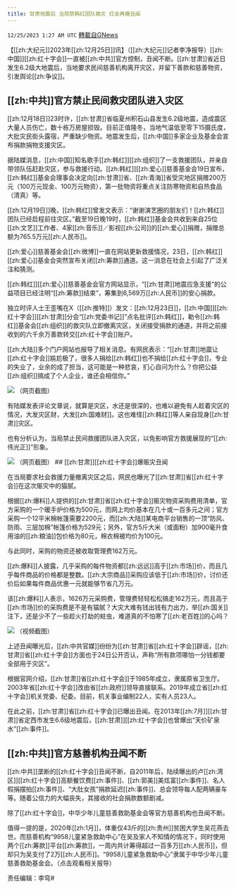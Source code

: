 ```yaml
---
title: 甘肃地震后 当局禁韩红团队救灾 红会再爆丑闻
---
```

`12/25/2023 1:27 AM UTC` [轉載自GNews](https://gnews.org/articles/2148124)

【[[zh:大纪元]]2023年[[zh:12月25日]]讯】（[[zh:大纪元]]记者李净报导）[[zh:中国]][[zh:红十字会]]一直被[[zh:中共]]官方控制，丑闻不断。[[zh:甘肃]]省近日发生6.2级大地震后，当地要求民间慈善机构离开灾区，并留下善款和慈善物资，引发舆论[[zh:争议]]。

## [[zh:中共]]官方禁止民间救灾团队进入灾区

[[zh:12月18日]]23时许，[[zh:甘肃]]省临夏州积石山县发生6.2级地震，造成震区大量人员伤亡，数十栋万房屋损毁。目前正值隆冬，当地气温低至零下15摄氏度，大批灾民街头露宿，严重缺少物资。地震发生后，[[zh:中国]]多家企业及基金会宣布捐款捐物支援灾区。

据陆媒消息，[[zh:中国]]知名歌手[[zh:韩红]][[zh:组织]]了一支救援团队，并亲自带领队伍赶赴灾区，参与救援行动。[[zh:韩红]][[zh:爱心]]慈善基金会19日宣布，[[zh:韩红]]基金会理事会决定向[[zh:甘肃]]省、[[zh:青海]]省受灾地区捐赠200万元（100万元现金、100万元物资），第一批物资将重点关注防寒物资和自热食品（清真）等。

[[zh:12月19日]]晚，[[zh:韩红]]曾发文表示：“谢谢演艺圈的朋友们！[[zh:韩红]]团队已经启程前往灾区。”截至19日晚19时，[[zh:韩红]]基金会共收到来自25位[[zh:文艺]]工作者、4家[[zh:音乐]]／影视[[zh:公司]]的[[zh:爱心]]捐赠，捐赠总额为765.5万元[[zh:人民币]]。

[[zh:爱心]]慈善基金会[[zh:微博]]一直在网站更新救援情况，23日，[[zh:韩红]][[zh:爱心]]基金会突然宣布关闭[[zh:筹款]]通道。这一消息在社会上引起了广泛关注和猜测。

[[zh:韩红]][[zh:爱心]]慈善基金会官方网站显示，“[[zh:甘肃]]地震应急支援”的公益项目已经注明“[[zh:筹款]]结束”，筹集到6,569万[[zh:人民币]]的安心捐款。

独立时评人士王歪嘴在X（[[zh:推特]]）发文：[[zh:12月23日]]，[[zh:中国]][[zh:红十字会]][[zh:甘肃]]分会“[[zh:党委书记]]”点名批评[[zh:韩红]]，勒令[[zh:韩红]]基金会[[zh:组织]]的救灾队立即撤离灾区，关闭接受捐款的通道，并将之前接收到的六千余万善款转交[[zh:红十字会]]账户。

[[zh:大陆]]多个门户网站也报导了相关消息。有网民表示：“[[zh:甘肃]]地震让[[zh:红十字会]]尴尬极了，很多人捐给[[zh:韩红]]也不捐给[[zh:红十字会]]，专业的失业了，业余的成了担当，这可能是一种悲哀，扪心自问为什么？你把公益[[zh:组织]]搞成了个人企业，谁还会相信你。”

![](https://i.epochtimes.com/assets/uploads/2023/12/id14143106-016bfd1508623816dc5369e182bbd014-e1703456221862.jpg "") （网页截图）

有陆媒发表评论文章说，就算是灾区，水还是很深的，也难以避免有人趁着灾区的情况，大发灾区财，大发[[zh:国难财]]。这也难怪[[zh:韩红]]等人亲自现身[[zh:甘肃]]灾区。

也有分析认为，当局禁止民间救援团队进入灾区，以免影响官方救援展现的“[[zh:伟光正]]”形象。

![](https://i.epochtimes.com/assets/uploads/2023/12/id14143111-GCH7xXWbkAAaJZZ-e1703456677703.jpeg "") （网页截图）  ## [[zh:甘肃]][[zh:红十字会]]爆赈灾丑闻

在当局要求社会救援力量撤离灾区之后，网民也曝光了[[zh:甘肃]]省[[zh:红十字会]]在这次赈灾中的猫腻。

根据[[zh:爆料]]人提供的[[zh:甘肃]]省[[zh:红十字会]]赈灾物资采购费用清单，官方采购的一个暖手炉价格为500元，而网上均价基本在几十或一百多元之间；官方采购一个12平米棉帐篷需要2200元，而[[zh:大陆]]某电商平台销售的一顶“防风、防雨、三层加棉”帐篷价格为529元；另外，官方5斤大米（或面粉）加900毫升食用油的[[zh:粮油]]包价格为80元，棉衣棉被均价为100元。

与此同时，采购的物资还被收取管理费162万元。

[[zh:爆料]]人披露，几乎采购的每件物资都[[zh:远远]]高于[[zh:市场]]价，而且几乎每件商品的价格都是整数。[[zh:大宗商品]]采购应该低于[[zh:市场]]价，讨价还价后如果每件商品优惠一元就能够节省几万元。

该[[zh:爆料]]人表示，1626万元采购费，管理费轻轻松松搞走162万元，而且高于[[zh:市场]]价的采购费是不是有猫腻？大灾大难有钱出钱有力出力，举[[zh:国关]]注下，还是少不了一些趁火打劫的蛀虫，难道真的不怕寒了[[zh:老百姓]]的心吗？

![](https://i.epochtimes.com/assets/uploads/2023/12/id14143109-1-e1703456550503.jpg "") （视频截图）

上述丑闻曝光后，[[zh:中共官媒]]纷纷为[[zh:甘肃]]省[[zh:红十字会]]辟谣，[[zh:甘肃]]省[[zh:红十字会]]方面也于24日公开否认，声称“所有款项哪怕一分钱都要全部用于灾区”。

根据官网介绍，[[zh:甘肃]]省[[zh:红十字会]]于1985年成立，隶属原省卫生厅。2003年省[[zh:红十字会]]改由省[[zh:政府]]领导直接联系。2019年成立省[[zh:红十字会]]机关党委、纪委。目前，机关事业编制22人，实有人员23人。

在此之前，[[zh:甘肃]]省[[zh:红十字会]]已曝出丑闻。在2013年[[zh:7月]][[zh:甘肃]]省定西市发生6.6级地震后，[[zh:甘肃]][[zh:红十字会]]也曾爆出“天价矿泉水”[[zh:事件]]。

## [[zh:中共]]官方慈善机构丑闻不断

[[zh:中共]]垄断的[[zh:红十字会]]丑闻不断，自2011年后，陆续曝出的卢[[zh:湾区]][[zh:红十字会]]高额餐饮费[[zh:事件]]、[[zh:郭美]]美炫富[[zh:事件]]、名人假捐摆拍[[zh:事件]]、“大肚女孩”捐款延迟[[zh:事件]]、总会领导每人配两辆豪车等。随着公信力的大幅丧失，其接收的社会捐款数额剧减。

除了[[zh:红十字会]]，中华少年儿童慈善救助基金会等官方慈善机构也丑闻不断。

值得一提的是，2020年[[zh:1月]]，体重仅43斤的[[zh:贵州]]贫困大学生吴花燕去世。而慈善机构“9958儿童紧急救助中心”在吴及家人不知情的情况下，同时使用两个[[zh:筹款]]平台[[zh:筹款]]，一周内共计筹得超过一百多万[[zh:人民币]]，但却只为吴支付了2万[[zh:人民币]]。“9958儿童紧急救助中心”隶属于中华少年儿童慈善救助基金会。（点击观看相关报导）

责任编辑：李穹#
